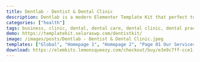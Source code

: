 ```yaml
---
title: Dentlab - Dentist & Dental Clinic
description: Dentlab is a modern Elementor Template Kit that perfect to create a WordPress-based website for a Dentist & Dental Clinic, Dental Medical Doctor, Healthcare, Doctor, or any other medical or health-related business. This template has a professional design with a 100% responsive layout, is retina-ready, and is very easy to customize because using Elementor so you don’t need a single line of coding!
categories: ["health"]
tags: business, clinic, dental, dental care, dental clinic, dental practice, dentist, doctor, health, healthcare, hospital, medical, service
demo: https://templatekit.selaraswp.com/dentistkit/
image: /images/posts/Dentlab - Dentist & Dental Clinic.jpeg
templates: ["Global", "Homepage 1", "Homepage 2", "Page 01 Our Services", "Page 02 Single Services", "Page 03 Pricing Plan", "Page 04 Contact Us", "Page 05 About Us", "Page 06 Team", "Page 07 Gallery", "Page 08 Our Story", "Theme Builder Footer Elementor Pro", "Theme Builder Header Elementor Pro"]
download: https://elemkits.lemonsqueezy.com/checkout/buy/e3e9c7ff-cce1-4922-adf8-17afc399adec
---
```

